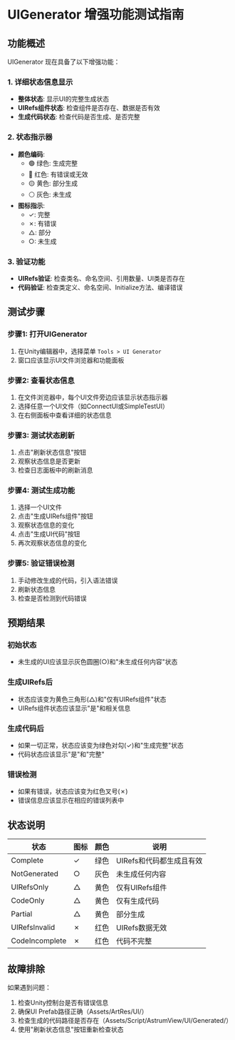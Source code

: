 # UIGenerator 增强功能测试指南

## 功能概述

UIGenerator 现在具备了以下增强功能：

### 1. 详细状态信息显示
- **整体状态**: 显示UI的完整生成状态
- **UIRefs组件状态**: 检查组件是否存在、数据是否有效
- **生成代码状态**: 检查代码是否生成、是否完整

### 2. 状态指示器
- **颜色编码**: 
  - 🟢 绿色: 生成完整
  - 🔴 红色: 有错误或无效
  - 🟡 黄色: 部分生成
  - ⚪ 灰色: 未生成
- **图标指示**:
  - ✓: 完整
  - ✗: 有错误
  - △: 部分
  - ○: 未生成

### 3. 验证功能
- **UIRefs验证**: 检查类名、命名空间、引用数量、UI类是否存在
- **代码验证**: 检查类定义、命名空间、Initialize方法、编译错误

## 测试步骤

### 步骤1: 打开UIGenerator
1. 在Unity编辑器中，选择菜单 `Tools > UI Generator`
2. 窗口应该显示UI文件浏览器和功能面板

### 步骤2: 查看状态信息
1. 在文件浏览器中，每个UI文件旁边应该显示状态指示器
2. 选择任意一个UI文件（如ConnectUI或SimpleTestUI）
3. 在右侧面板中查看详细的状态信息

### 步骤3: 测试状态刷新
1. 点击"刷新状态信息"按钮
2. 观察状态信息是否更新
3. 检查日志面板中的刷新消息

### 步骤4: 测试生成功能
1. 选择一个UI文件
2. 点击"生成UIRefs组件"按钮
3. 观察状态信息的变化
4. 点击"生成UI代码"按钮
5. 再次观察状态信息的变化

### 步骤5: 验证错误检测
1. 手动修改生成的代码，引入语法错误
2. 刷新状态信息
3. 检查是否检测到代码错误

## 预期结果

### 初始状态
- 未生成的UI应该显示灰色圆圈(○)和"未生成任何内容"状态

### 生成UIRefs后
- 状态应该变为黄色三角形(△)和"仅有UIRefs组件"状态
- UIRefs组件状态应该显示"是"和相关信息

### 生成代码后
- 如果一切正常，状态应该变为绿色对勾(✓)和"生成完整"状态
- 代码状态应该显示"是"和"完整"

### 错误检测
- 如果有错误，状态应该变为红色叉号(✗)
- 错误信息应该显示在相应的错误列表中

## 状态说明

| 状态 | 图标 | 颜色 | 说明 |
|------|------|------|------|
| Complete | ✓ | 绿色 | UIRefs和代码都生成且有效 |
| NotGenerated | ○ | 灰色 | 未生成任何内容 |
| UIRefsOnly | △ | 黄色 | 仅有UIRefs组件 |
| CodeOnly | △ | 黄色 | 仅有生成代码 |
| Partial | △ | 黄色 | 部分生成 |
| UIRefsInvalid | ✗ | 红色 | UIRefs数据无效 |
| CodeIncomplete | ✗ | 红色 | 代码不完整 |

## 故障排除

如果遇到问题：
1. 检查Unity控制台是否有错误信息
2. 确保UI Prefab路径正确（Assets/ArtRes/UI/）
3. 检查生成的代码路径是否存在（Assets/Script/AstrumView/UI/Generated/）
4. 使用"刷新状态信息"按钮重新检查状态

